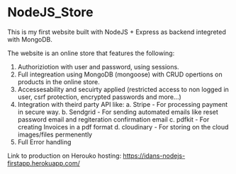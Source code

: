 # NodeJS_Store
This is my first website built with NodeJS + Express as backend integreted with MongoDB.

The website is an online store that features the following:

1. Authoriziotion with user and password, using sessions.
2. Full integreation using MongoDB (mongoose) with CRUD opertions on products in the online store.
3. Accessesability and secuirty applied (restricted access to non logged in user, csrf protection, encrypted passwords and more...)
3. Integration with theird party API like:
    a. Stripe - For processing payment in secure way.
    b. Sendgrid - For sending automated emails like reset password email and regiteration confirmation email
    c. pdfkit - For creating Invoices in a pdf format
    d. cloudinary - For storing on the cloud images/files permenently
4. Full Error handling

Link to production on Herouko hosting: https://idans-nodejs-firstapp.herokuapp.com/
